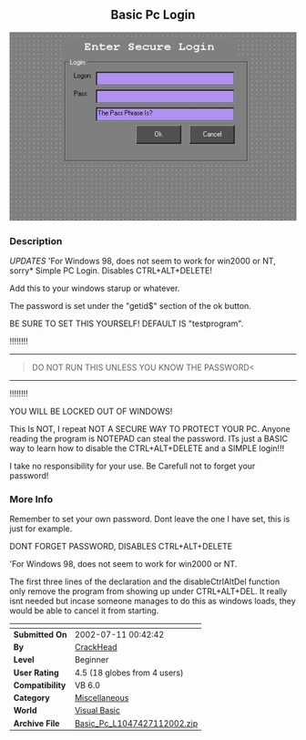 ﻿<div align="center">

## Basic Pc Login

<img src="PIC200271104130128.jpg">
</div>

### Description

*UPDATES* 'For Windows 98, does not seem to work for win2000 or NT, sorry* Simple PC Login. Disables CTRL+ALT+DELETE!

Add this to your windows starup or whatever.

The password is set under the "getid$" section of the ok button.

BE SURE TO SET THIS YOURSELF! DEFAULT IS "testprogram".

!!!!!!!!

----

>DO NOT RUN THIS UNLESS YOU KNOW THE PASSWORD<

----

!!!!!!!!

YOU WILL BE LOCKED OUT OF WINDOWS!

This Is NOT, I repeat NOT A SECURE WAY TO PROTECT YOUR PC. Anyone reading the program is NOTEPAD can steal the password. ITs just a BASIC way to learn how to disable the CTRL+ALT+DELETE and a SIMPLE login!!!

I take no responsibility for your use. Be Carefull not to forget your password!
 
### More Info
 
Remember to set your own password. Dont leave the one I have set, this is just for example.

DONT FORGET PASSWORD, DISABLES CTRL+ALT+DELETE

'For Windows 98, does not seem to work for win2000 or NT.

The first three lines of the declaration and the disableCtrlAltDel function only remove the program from showing up under CTRL+ALT+DEL. It really isnt needed but incase someone manages to do this as windows loads, they would be able to cancel it from starting.


<span>             |<span>
---                |---
**Submitted On**   |2002-07-11 00:42:42
**By**             |[CrackHead](https://github.com/Planet-Source-Code/PSCIndex/blob/master/ByAuthor/crackhead.md)
**Level**          |Beginner
**User Rating**    |4.5 (18 globes from 4 users)
**Compatibility**  |VB 6\.0
**Category**       |[Miscellaneous](https://github.com/Planet-Source-Code/PSCIndex/blob/master/ByCategory/miscellaneous__1-1.md)
**World**          |[Visual Basic](https://github.com/Planet-Source-Code/PSCIndex/blob/master/ByWorld/visual-basic.md)
**Archive File**   |[Basic\_Pc\_L1047427112002\.zip](https://github.com/Planet-Source-Code/crackhead-basic-pc-login__1-36793/archive/master.zip)








